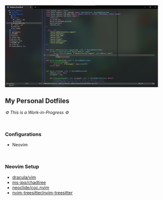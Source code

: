 ![Neovim demo](https://raw.githubusercontent.com/netervati/dotfiles/main/demo/workflow.png)
## My Personal Dotfiles
<i>⚙ This is a Work-in-Progress ⚙</i>

<br>

### Configurations
- Neovim

<br>

### Neovim Setup
- [dracula/vim](https://github.com/dracula/vim)
- [ms-jpq/chadtree](https://github.com/ms-jpq/chadtree)
- [neoclide/coc.nvim](https://github.com/neoclide/coc.nvim)
- [nvim-treesitter/nvim-treesitter](https://github.com/nvim-treesitter/nvim-treesitter)

